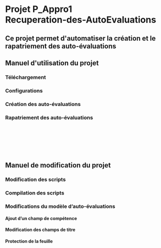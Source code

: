 # Projet P_Appro1 <br> Recuperation-des-AutoEvaluations
## Ce projet permet d'automatiser la création et le rapatriement des auto-évaluations


## Manuel d'utilisation du projet

### Téléchargement

### Configurations

### Création des auto-évaluations

### Rapatriement des auto-évaluations



<br><br><br><br><br>
## Manuel de modification du projet

### Modification des scripts

### Compilation des scripts

### Modifications du modèle d’auto-évaluations
  #### Ajout d’un champ de compétence
  #### Modification des champs de titre 
  #### Protection de la feuille



<br><br><br><br><br>
